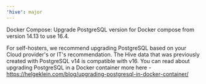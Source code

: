 ```yaml
---
'hive': major
---
```


Docker Compose: Upgrade PostgreSQL version for Docker compose from version 14.13 to use 16.4.

For self-hosters, we recommend upgrading PostgreSQL based on your Cloud provider's or IT's
recommendation. The Hive data that was previously created with PostgreSQL v14 is compatible with v16.
You can read about upgrading PostgreSQL in a Docker container more here - https://helgeklein.com/blog/upgrading-postgresql-in-docker-container/
